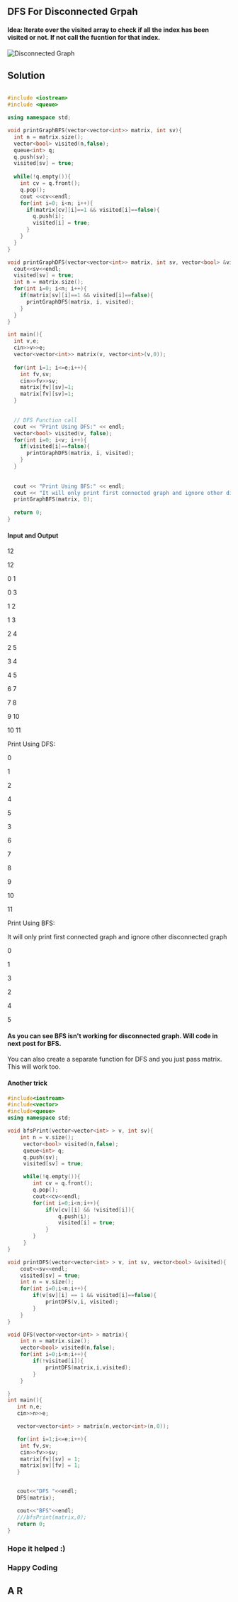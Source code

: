 ## DFS For Disconnected Grpah

#### Idea: Iterate over the visited array to check if all the index has been visited or not. If not call the fucntion for that index.

![Disconnected Graph](/src/images/dfs_disconnected_graph.png)

## Solution

```cpp

#include <iostream>
#include <queue>

using namespace std;

void printGraphBFS(vector<vector<int>> matrix, int sv){
  int n = matrix.size();
  vector<bool> visited(n,false);
  queue<int> q;
  q.push(sv);
  visited[sv] = true;
  
  while(!q.empty()){
    int cv = q.front();
    q.pop();
    cout <<cv<<endl;
    for(int i=0; i<n; i++){
      if(matrix[cv][i]==1 && visited[i]==false){
        q.push(i);
        visited[i] = true;
      }
    }
  }
}

void printGraphDFS(vector<vector<int>> matrix, int sv, vector<bool> &visited){
  cout<<sv<<endl;
  visited[sv] = true;
  int n = matrix.size();
  for(int i=0; i<n; i++){
    if(matrix[sv][i]==1 && visited[i]==false){
      printGraphDFS(matrix, i, visited);
    }
  }
}

int main(){
  int v,e;
  cin>>v>>e;
  vector<vector<int>> matrix(v, vector<int>(v,0));
  
  for(int i=1; i<=e;i++){
    int fv,sv;
    cin>>fv>>sv;
    matrix[fv][sv]=1;
    matrix[fv][sv]=1;
  }

  
  // DFS Function call
  cout << "Print Using DFS:" << endl;
  vector<bool> visited(v, false);
  for(int i=0; i<v; i++){
    if(visited[i]==false){
      printGraphDFS(matrix, i, visited);
    }
  }
  
  
  cout << "Print Using BFS:" << endl;
  cout << "It will only print first connected graph and ignore other disconnected graph" << endl;
  printGraphBFS(matrix, 0);
  
  return 0;
}

```

#### Input and Output

12   

12

0 1

0 3

1 2

1 3

2 4

2 5

3 4

4 5

6 7

7 8

9 10

10 11

Print Using DFS:

0

1

2

4

5

3

6

7

8

9

10

11

Print Using BFS:

It will only print first connected graph and ignore other disconnected graph

0

1

3

2

4

5


#### As you can see BFS isn't working for disconnected graph. Will code in next post for BFS.



You can also create a separate function for DFS and you just pass matrix. This will work too.


#### Another trick
```cpp
#include<iostream>
#include<vector>
#include<queue>
using namespace std;

void bfsPrint(vector<vector<int> > v, int sv){
    int n = v.size();
     vector<bool> visited(n,false);
     queue<int> q;
     q.push(sv);
     visited[sv] = true;

     while(!q.empty()){
        int cv = q.front();
        q.pop();
        cout<<cv<<endl;
        for(int i=0;i<n;i++){
            if(v[cv][i] && !visited[i]){
                q.push(i);
                visited[i] = true;
            }
        }
     }
}

void printDFS(vector<vector<int> > v, int sv, vector<bool> &visited){
    cout<<sv<<endl;
    visited[sv] = true;
    int n = v.size();
    for(int i=0;i<n;i++){
        if(v[sv][i] == 1 && visited[i]==false){
            printDFS(v,i, visited);
        }
    }
}

void DFS(vector<vector<int> > matrix){
    int n = matrix.size();
    vector<bool> visited(n,false);
    for(int i=0;i<n;i++){
        if(!visited[i]){
            printDFS(matrix,i,visited);
        }
    }

}
int main(){
   int n,e;
   cin>>n>>e;

   vector<vector<int> > matrix(n,vector<int>(n,0));

   for(int i=1;i<=e;i++){
    int fv,sv;
    cin>>fv>>sv;
    matrix[fv][sv] = 1;
    matrix[sv][fv] = 1;
   }


   cout<<"DFS "<<endl;
   DFS(matrix);

   cout<<"BFS"<<endl;
   ///bfsPrint(matrix,0);
   return 0;
}
```


### Hope it helped :)
### Happy Coding
## A R
